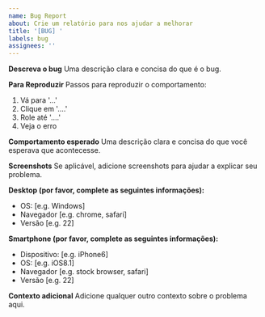 ```yaml
---
name: Bug Report
about: Crie um relatório para nos ajudar a melhorar
title: '[BUG] '
labels: bug
assignees: ''
---
```


**Descreva o bug**
Uma descrição clara e concisa do que é o bug.

**Para Reproduzir**
Passos para reproduzir o comportamento:
1. Vá para '...'
2. Clique em '....'
3. Role até '....'
4. Veja o erro

**Comportamento esperado**
Uma descrição clara e concisa do que você esperava que acontecesse.

**Screenshots**
Se aplicável, adicione screenshots para ajudar a explicar seu problema.

**Desktop (por favor, complete as seguintes informações):**
 - OS: [e.g. Windows]
 - Navegador [e.g. chrome, safari]
 - Versão [e.g. 22]

**Smartphone (por favor, complete as seguintes informações):**
 - Dispositivo: [e.g. iPhone6]
 - OS: [e.g. iOS8.1]
 - Navegador [e.g. stock browser, safari]
 - Versão [e.g. 22]

**Contexto adicional**
Adicione qualquer outro contexto sobre o problema aqui. 